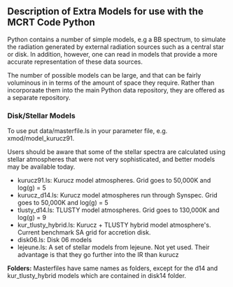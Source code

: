 ## Description of Extra Models for use with the MCRT Code Python

Python contains a number of simple models, e.g a BB spectrum, to simulate
the radiation generated by external radiation sources such as a central star
or disk.  In addition, however, one can read in models that provide a more accurate
representation of these data sources.

The number of possible models can be large, and that can be fairly voluminous in 
in terms of the amount of space they require.  Rather than incorporaate them into
the main Python data repository, they are offered as a separate repository.


### Disk/Stellar Models

To use put data/masterfile.ls in your parameter file, e.g. xmod/model_kurucz91. 

Users should be aware that some of the stellar spectra are calculated using stellar 
atmospheres that were not very sophisticated, and better models may be available today.

* kurucz91.ls: Kurucz model atmospheres. Grid goes to 50,000K and log(g) = 5
* kurucz_d14.ls: Kurucz model atmospheres run through Synspec. Grid goes to 50,000K and log(g) = 5
* tlusty_d14.ls: TLUSTY model atmospheres. Grid goes to 130,000K and log(g) = 9
* kur_tlusty_hybrid.ls: Kurucz + TLUSTY hybrid model atmosphere's. Current benchmark SA grid for accretion disk.
* disk06.ls: Disk 06 models
* lejeune.ls: A set of stellar models from lejeune.  Not yet used. Their advantage is that they go further into the IR than kurucz

**Folders:** Masterfiles have same names as folders, except for the d14 and kur_tlusty_hybrid models which are contained in disk14 folder.
